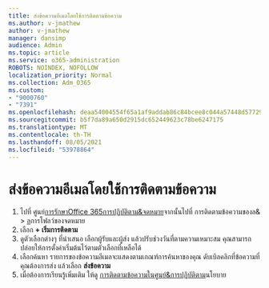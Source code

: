 ```yaml
---
title: ส่งข้อความอีเมลโดยใช้การติดตามข้อความ
ms.author: v-jmathew
author: v-jmathew
manager: dansimp
audience: Admin
ms.topic: article
ms.service: o365-administration
ROBOTS: NOINDEX, NOFOLLOW
localization_priority: Normal
ms.collection: Adm_O365
ms.custom:
- "9000760"
- "7391"
ms.openlocfilehash: deaa54004554f65a1af9addab86c84bcee8c044a57448d577299c452ce5cf1a1
ms.sourcegitcommit: b5f7da89a650d2915dc652449623c78be6247175
ms.translationtype: MT
ms.contentlocale: th-TH
ms.lasthandoff: 08/05/2021
ms.locfileid: "53978864"
---
```

# <a name="submit-an-email-message-using-message-trace"></a>ส่งข้อความอีเมลโดยใช้การติดตามข้อความ

1. ไปที่ ศูนย์[การรักษาOffice 365การปฏิบัติตาม&จดหมาย](https://go.microsoft.com/fwlink/p/?linkid=2077143)จากนั้นไปที่ การติดตามข้อความของล&  >  [ล](https://go.microsoft.com/fwlink/?linkid=2101048)การโฟลว์ของจดหมาย
2. เลือก **+ เริ่มการติดตาม**
3. ดูตัวเลือกต่างๆ ที่นําเสนอ เลือกผู้รับและผู้ส่ง แล้วปรับช่วงวันที่ตามความเหมาะสม คุณสามารถปล่อยให้การตั้งค่าเริ่มต้นไว้ตามตัวเลือกที่เหลือได้
4. เลือกค้นหา รายการของข้อความอีเมลจะแสดงตามเกณฑ์การค้นหาของคุณ ดับเบิลคลิกที่ข้อความที่คุณต้องการส่ง แล้วเลือก **ส่งข้อความ**
5. เมื่อต้องการเรียนรู้เพิ่มเติม ให้ดู [การติดตามข้อความในศูนย์&การปฏิบัติตาม](https://go.microsoft.com/fwlink/?linkid=2101557)นโยบาย
